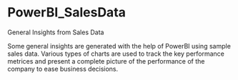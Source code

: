 # PowerBI_SalesData
 General Insights from Sales Data

 Some general insights are generated with the help of PowerBI using sample sales data.
 Various types of charts are used to track the key performance metrices and present a complete picture of the performance of the company to ease business decisions.


